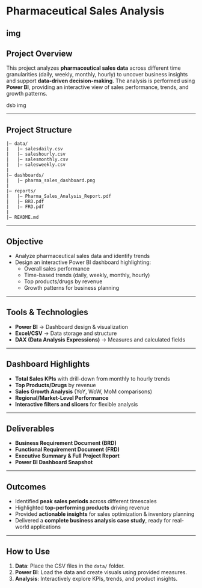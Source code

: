 # Pharmaceutical Sales Analysis

img
---

## Project Overview

This project analyzes **pharmaceutical sales data** across different time granularities (daily, weekly, monthly, hourly) to uncover business insights and support **data-driven decision-making**. The analysis is performed using **Power BI**, providing an interactive view of sales performance, trends, and growth patterns.  

dsb img

---

## Project Structure

```Pharma-Sales-Analysis/
|– data/
|   |– salesdaily.csv
|   |– saleshourly.csv
|   |– salesmonthly.csv
|   |– salesweekly.csv
|
|– dashboards/
|   |– pharma_sales_dashboard.png
|
|– reports/
|   |– Pharma_Sales_Analysis_Report.pdf
|   |– BRD.pdf
|   |– FRD.pdf
|
|– README.md
```

---

## Objective

- Analyze pharmaceutical sales data and identify trends  
- Design an interactive Power BI dashboard highlighting:
  - Overall sales performance
  - Time-based trends (daily, weekly, monthly, hourly)
  - Top products/drugs by revenue
  - Growth patterns for business planning

---

## Tools & Technologies

- **Power BI** → Dashboard design & visualization  
- **Excel/CSV** → Data storage and structure  
- **DAX (Data Analysis Expressions)** → Measures and calculated fields  

---

## Dashboard Highlights

- **Total Sales KPIs** with drill-down from monthly to hourly trends  
- **Top Products/Drugs** by revenue  
- **Sales Growth Analysis** (YoY, WoW, MoM comparisons)  
- **Regional/Market-Level Performance**  
- **Interactive filters and slicers** for flexible analysis  

---

## Deliverables

- **Business Requirement Document (BRD)**  
- **Functional Requirement Document (FRD)**  
- **Executive Summary & Full Project Report**  
- **Power BI Dashboard Snapshot**  

---

## Outcomes

- Identified **peak sales periods** across different timescales  
- Highlighted **top-performing products** driving revenue  
- Provided **actionable insights** for sales optimization & inventory planning  
- Delivered a **complete business analysis case study**, ready for real-world applications  

---

## How to Use

1. **Data**: Place the CSV files in the `data/` folder.  
2. **Power BI**: Load the data and create visuals using provided measures.  
3. **Analysis**: Interactively explore KPIs, trends, and product insights.  
